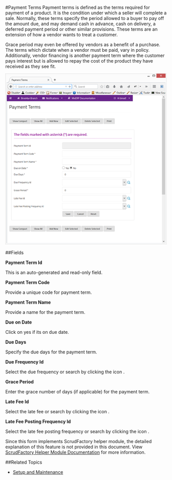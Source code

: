 #Payment Terms
Payment terms is defined as the terms required for payment of a 
product. It is the condition under which a seller will complete a 
sale. Normally, these terms specify the period allowed to a buyer to
pay off the amount due, and may demand cash in advance, cash on
delivery, a deferred payment period or other similar provisions.
These terms are an extension of how a vendor wants to treat a customer.
 
Grace period may even be offered by vendors as a benefit
of a purchase. The terms which dictate when a vendor must be paid, vary
in policy. Additionally, vendor financing is another payment term 
where the customer pays interest but is allowed to repay the cost of
the product they have received as they see fit.

![Payment Terms](images/payment-terms.png)

##Fields

**Payment Term Id**

 This is an auto-generated and read-only field.


**Payment Term Code**

 Provide a unique code for payment term.

**Payment Term Name**

 Provide a name for the payment term.

**Due on Date**

 Click on yes if its on due date.

**Due Days** 

 Specify the due days for the payment term.

**Due Frequency Id**

 Select the due frequency or search by clicking the icon <i class="item-selector"></i>.

**Grace Period**

 Enter the grace number of days (if applicable) for the payment term.

**Late Fee Id**

 Select the late fee or search by clicking the icon <i class="item-selector"></i>.

**Late Fee Posting Frequency Id**

 Select the late fee posting frequency or search by clicking the icon <i class="item-selector"></i>.




<div class="alert-box scrud radius">
    Since this form implements ScrudFactory helper module, the detailed explanation of this feature is not provided
    in this document. View <a href="../../core-concepts/scrud-factory.html">ScrudFactory Helper Module Documentation</a>
    for more information.
</div>

##Related Topics
* [Setup and Maintenance](../setup-and-maintenance.md)
